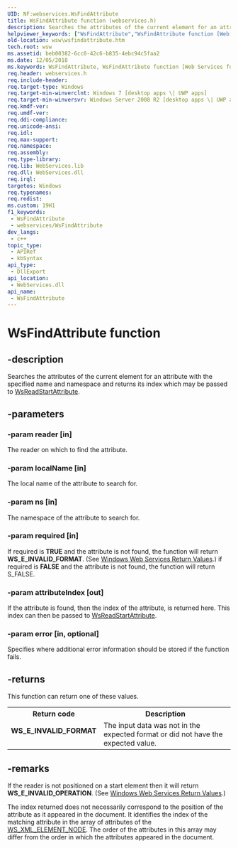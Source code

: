 ```yaml
---
UID: NF:webservices.WsFindAttribute
title: WsFindAttribute function (webservices.h)
description: Searches the attributes of the current element for an attribute with the specified name and namespace and returns its index which may be passed to WsReadStartAttribute.
helpviewer_keywords: ["WsFindAttribute","WsFindAttribute function [Web Services for Windows]","webservices/WsFindAttribute","wsw.wsfindattribute"]
old-location: wsw\wsfindattribute.htm
tech.root: wsw
ms.assetid: beb00382-6cc0-42c6-b835-4ebc94c5faa2
ms.date: 12/05/2018
ms.keywords: WsFindAttribute, WsFindAttribute function [Web Services for Windows], webservices/WsFindAttribute, wsw.wsfindattribute
req.header: webservices.h
req.include-header: 
req.target-type: Windows
req.target-min-winverclnt: Windows 7 [desktop apps \| UWP apps]
req.target-min-winversvr: Windows Server 2008 R2 [desktop apps \| UWP apps]
req.kmdf-ver: 
req.umdf-ver: 
req.ddi-compliance: 
req.unicode-ansi: 
req.idl: 
req.max-support: 
req.namespace: 
req.assembly: 
req.type-library: 
req.lib: WebServices.lib
req.dll: WebServices.dll
req.irql: 
targetos: Windows
req.typenames: 
req.redist: 
ms.custom: 19H1
f1_keywords:
 - WsFindAttribute
 - webservices/WsFindAttribute
dev_langs:
 - c++
topic_type:
 - APIRef
 - kbSyntax
api_type:
 - DllExport
api_location:
 - WebServices.dll
api_name:
 - WsFindAttribute
---
```


# WsFindAttribute function


## -description

Searches the attributes of the current element for an attribute with the 
        specified name and namespace and returns its index which may be passed 
        to <a href="https://docs.microsoft.com/windows/desktop/api/webservices/nf-webservices-wsreadstartattribute">WsReadStartAttribute</a>.

## -parameters

### -param reader [in]

The reader on which to find the attribute.

### -param localName [in]

The local name of the attribute to search for.

### -param ns [in]

The namespace of the attribute to search for.

### -param required [in]

If required is <b>TRUE</b> and the attribute is not found,  the function will return <b>WS_E_INVALID_FORMAT</b>.
          (See <a href="https://docs.microsoft.com/windows/desktop/wsw/windows-web-services-return-values">Windows Web Services Return Values</a>.) if required is <b>FALSE</b> and the attribute is not found, the function will return S_FALSE.

### -param attributeIndex [out]

If the attribute is found, then the index of the attribute, is returned here.
          This index can then be passed to <a href="https://docs.microsoft.com/windows/desktop/api/webservices/nf-webservices-wsreadstartattribute">WsReadStartAttribute</a>.

### -param error [in, optional]

Specifies where additional error information should be stored if the function fails.

## -returns

This function can return one of these values.

<table>
<tr>
<th>Return code</th>
<th>Description</th>
</tr>
<tr>
<td width="40%">
<dl>
<dt><b>WS_E_INVALID_FORMAT</b></dt>
</dl>
</td>
<td width="60%">
The input data was not in the expected format or did not have the expected value.

</td>
</tr>
</table>

## -remarks

If the reader is not positioned on a start element then it will return <b>WS_E_INVALID_OPERATION</b>.
      (See <a href="https://docs.microsoft.com/windows/desktop/wsw/windows-web-services-return-values">Windows Web Services Return Values</a>.) 

The index returned does not necessarily correspond to the position of the attribute as it appeared
        in the document.  It identifies the index of the matching attribute in the array of attributes of
        the <a href="https://docs.microsoft.com/windows/desktop/api/webservices/ns-webservices-ws_xml_element_node">WS_XML_ELEMENT_NODE</a>.  The order of the attributes in this array may differ from the order
        in which the attributes appeared in the document.

